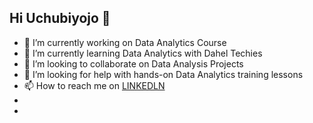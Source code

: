 ## Hi Uchubiyojo 👋

<!--
**Uchubiyojo/Uchubiyojo** is a ✨ _special_ ✨ repository because its `README.md` (this file) appears on your GitHub profile.

Here are some ideas to get you started:
-->
- 🔭 I’m currently working on Data Analytics Course
- 🌱 I’m currently learning Data Analytics with Dahel Techies
- 👯 I’m looking to collaborate on Data Analysis Projects
- 🤔 I’m looking for help with hands-on Data Analytics training lessons
- 📫 How to reach me on [LINKEDLN](https://www.linkedin.com/in/uchubiyojo-omede-614056141/)
- <!--💬 Ask me about ... -->
- <!--
- 😄 Pronouns: ...
- ⚡ Fun fact: ...
- -->
